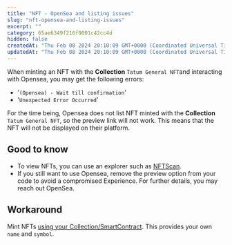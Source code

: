 ```yaml
---
title: "NFT - OpenSea and listing issues"
slug: "nft-opensea-and-listing-issues"
excerpt: ""
category: 65ae6349f216f9001c42cc4d
hidden: false
createdAt: "Thu Feb 08 2024 20:10:09 GMT+0000 (Coordinated Universal Time)"
updatedAt: "Thu Feb 08 2024 20:10:09 GMT+0000 (Coordinated Universal Time)"
---
```

When minting an NFT with the **Collection** `Tatum General NFT`and interacting with Opensea, you may get the following errors:

- '`(Opensea) - Wait till confirmation`'
- '`Unexpected Error Occurred`'

For the time being, Opensea does not list NFT minted with the **Collection** `Tatum General NFT`, so the preview link will not work. This means that the NFT will not be displayed on their platform.

## Good to know

- To view NFTs, you can use an explorer such as [NFTScan](https://www.nftscan.com/).
- If you still want to use Opensea, remove the preview option from your code to avoid a compromised Experience. For further details, you may reach out OpenSea.

## Workaround

Mint NFTs [using your Collection/SmartContract](https://apidoc.tatum.io/tag/NFT-(ERC-721-or-compatible)#operation/NftDeployErc721). This provides your own `name` and `symbol`.
